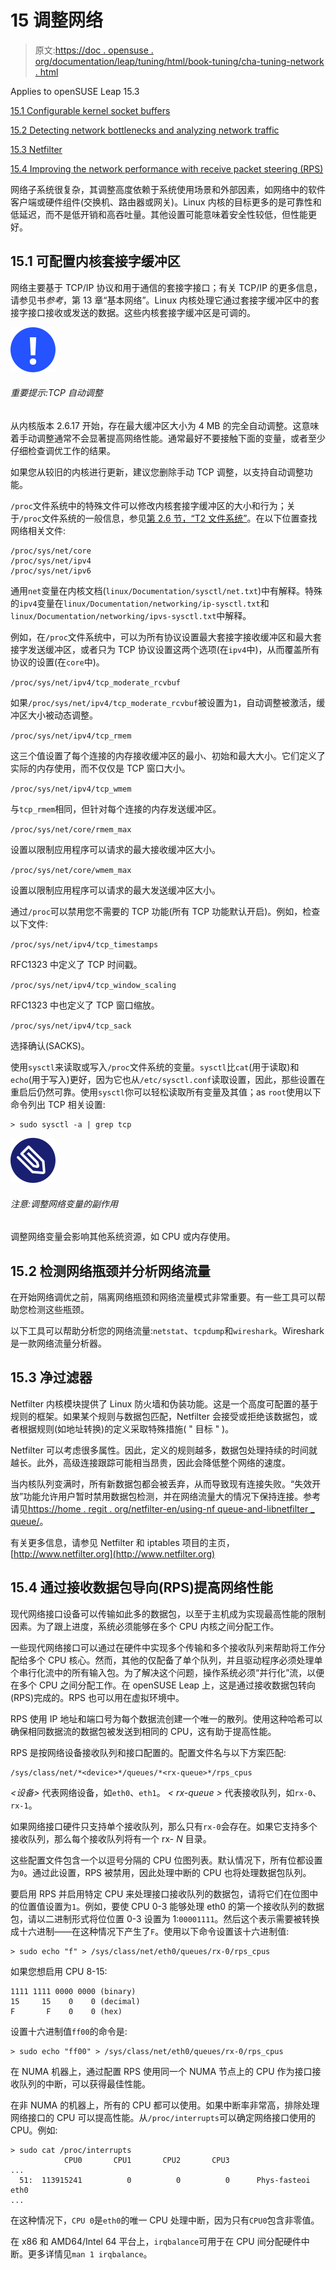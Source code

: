 # 15 调整网络

> 原文:[https://doc . opensuse . org/documentation/leap/tuning/html/book-tuning/cha-tuning-network . html](https://doc.opensuse.org/documentation/leap/tuning/html/book-tuning/cha-tuning-network.html)

Applies to openSUSE Leap 15.3

[15.1 Configurable kernel socket buffers](cha-tuning-network.html#sec-tuning-network-buffers)

[15.2 Detecting network bottlenecks and analyzing network traffic](cha-tuning-network.html#sec-tuning-network-analyzing)

[15.3 Netfilter](cha-tuning-network.html#sec-tuning-network-netfilter)

[15.4 Improving the network performance with receive packet steering (RPS)](cha-tuning-network.html#sec-tuning-network-rps)

网络子系统很复杂，其调整高度依赖于系统使用场景和外部因素，如网络中的软件客户端或硬件组件(交换机、路由器或网关)。Linux 内核的目标更多的是可靠性和低延迟，而不是低开销和高吞吐量。其他设置可能意味着安全性较低，但性能更好。

## 15.1 可配置内核套接字缓冲区

网络主要基于 TCP/IP 协议和用于通信的套接字接口；有关 TCP/IP 的更多信息，请参见书*参考*，第 13 章“基本网络”。Linux 内核处理它通过套接字缓冲区中的套接字接口接收或发送的数据。这些内核套接字缓冲区是可调的。

![Important](img/462f4e35442e53ad1c499613dbaf1667.png "Important")

###### 重要提示:TCP 自动调整

从内核版本 2.6.17 开始，存在最大缓冲区大小为 4 MB 的完全自动调整。这意味着手动调整通常不会显著提高网络性能。通常最好不要接触下面的变量，或者至少仔细检查调优工作的结果。

如果您从较旧的内核进行更新，建议您删除手动 TCP 调整，以支持自动调整功能。

`/proc`文件系统中的特殊文件可以修改内核套接字缓冲区的大小和行为；关于`/proc`文件系统的一般信息，参见[第 2.6 节，“T2 文件系统”](cha-util.html#sec-util-proc "2.6. The /proc file system")。在以下位置查找网络相关文件:

```
/proc/sys/net/core
/proc/sys/net/ipv4
/proc/sys/net/ipv6
```

通用`net`变量在内核文档(`linux/Documentation/sysctl/net.txt`)中有解释。特殊的`ipv4`变量在`linux/Documentation/networking/ip-sysctl.txt`和`linux/Documentation/networking/ipvs-sysctl.txt`中解释。

例如，在`/proc`文件系统中，可以为所有协议设置最大套接字接收缓冲区和最大套接字发送缓冲区，或者只为 TCP 协议设置这两个选项(在`ipv4`中)，从而覆盖所有协议的设置(在`core`中)。

`/proc/sys/net/ipv4/tcp_moderate_rcvbuf`

如果`/proc/sys/net/ipv4/tcp_moderate_rcvbuf`被设置为`1`，自动调整被激活，缓冲区大小被动态调整。

`/proc/sys/net/ipv4/tcp_rmem`

这三个值设置了每个连接的内存接收缓冲区的最小、初始和最大大小。它们定义了实际的内存使用，而不仅仅是 TCP 窗口大小。

`/proc/sys/net/ipv4/tcp_wmem`

与`tcp_rmem`相同，但针对每个连接的内存发送缓冲区。

`/proc/sys/net/core/rmem_max`

设置以限制应用程序可以请求的最大接收缓冲区大小。

`/proc/sys/net/core/wmem_max`

设置以限制应用程序可以请求的最大发送缓冲区大小。

通过`/proc`可以禁用您不需要的 TCP 功能(所有 TCP 功能默认开启)。例如，检查以下文件:

`/proc/sys/net/ipv4/tcp_timestamps`

RFC1323 中定义了 TCP 时间戳。

`/proc/sys/net/ipv4/tcp_window_scaling`

RFC1323 中也定义了 TCP 窗口缩放。

`/proc/sys/net/ipv4/tcp_sack`

选择确认(SACKS)。

使用`sysctl`来读取或写入`/proc`文件系统的变量。`sysctl`比`cat`(用于读取)和`echo`(用于写入)更好，因为它也从`/etc/sysctl.conf`读取设置，因此，那些设置在重启后仍然可靠。使用`sysctl`你可以轻松读取所有变量及其值；as `root`使用以下命令列出 TCP 相关设置:

```
> sudo sysctl -a | grep tcp
```

![Note](img/ff87f0b59d655d477bfebbc447e7a566.png "Note")

###### 注意:调整网络变量的副作用

调整网络变量会影响其他系统资源，如 CPU 或内存使用。

## 15.2 检测网络瓶颈并分析网络流量

在开始网络调优之前，隔离网络瓶颈和网络流量模式非常重要。有一些工具可以帮助您检测这些瓶颈。

以下工具可以帮助分析您的网络流量:`netstat`、`tcpdump`和`wireshark`。Wireshark 是一款网络流量分析器。

## 15.3 净过滤器

Netfilter 内核模块提供了 Linux 防火墙和伪装功能。这是一个高度可配置的基于规则的框架。如果某个规则与数据包匹配，Netfilter 会接受或拒绝该数据包，或者根据规则(如地址转换)的定义采取特殊措施( " 目标 " )。

Netfilter 可以考虑很多属性。因此，定义的规则越多，数据包处理持续的时间就越长。此外，高级连接跟踪可能相当昂贵，因此会降低整个网络的速度。

当内核队列变满时，所有新数据包都会被丢弃，从而导致现有连接失败。“失效开放”功能允许用户暂时禁用数据包检测，并在网络流量大的情况下保持连接。参考请见[https://home . regit . org/netfilter-en/using-nf queue-and-libnetfilter _ queue/](https://home.regit.org/netfilter-en/using-nfqueue-and-libnetfilter_queue/)。

有关更多信息，请参见 Netfilter 和 iptables 项目的主页，[http://www.netfilter.org](http://www.netfilter.org)

## 15.4 通过接收数据包导向(RPS)提高网络性能

现代网络接口设备可以传输如此多的数据包，以至于主机成为实现最高性能的限制因素。为了跟上进度，系统必须能够在多个 CPU 内核之间分配工作。

一些现代网络接口可以通过在硬件中实现多个传输和多个接收队列来帮助将工作分配给多个 CPU 核心。然而，其他的仅配备了单个队列，并且驱动程序必须处理单个串行化流中的所有输入包。为了解决这个问题，操作系统必须“并行化”流，以便在多个 CPU 之间分配工作。在 openSUSE Leap 上，这是通过接收数据包转向(RPS)完成的。RPS 也可以用在虚拟环境中。

RPS 使用 IP 地址和端口号为每个数据流创建一个唯一的散列。使用这种哈希可以确保相同数据流的数据包被发送到相同的 CPU，这有助于提高性能。

RPS 是按网络设备接收队列和接口配置的。配置文件名与以下方案匹配:

```
/sys/class/net/*<device>*/queues/*<rx-queue>*/rps_cpus
```

*<设备>* 代表网络设备，如`eth0`、`eth1`。 *< rx-queue >* 代表接收队列，如`rx-0`、`rx-1`。

如果网络接口硬件只支持单个接收队列，那么只有`rx-0`会存在。如果它支持多个接收队列，那么每个接收队列将有一个 rx- *N* 目录。

这些配置文件包含一个以逗号分隔的 CPU 位图列表。默认情况下，所有位都设置为`0`。通过此设置，RPS 被禁用，因此处理中断的 CPU 也将处理数据包队列。

要启用 RPS 并启用特定 CPU 来处理接口接收队列的数据包，请将它们在位图中的位置值设置为`1`。例如，要使 CPU 0-3 能够处理 eth0 的第一个接收队列的数据包，请以二进制形式将位位置 0-3 设置为 1:`00001111`。然后这个表示需要被转换成十六进制——在这种情况下产生了`F`。使用以下命令设置该十六进制值:

```
> sudo echo "f" > /sys/class/net/eth0/queues/rx-0/rps_cpus
```

如果您想启用 CPU 8-15:

```
1111 1111 0000 0000 (binary)
15     15    0    0 (decimal)
F       F    0    0 (hex)
```

设置十六进制值`ff00`的命令是:

```
> sudo echo "ff00" > /sys/class/net/eth0/queues/rx-0/rps_cpus
```

在 NUMA 机器上，通过配置 RPS 使用同一个 NUMA 节点上的 CPU 作为接口接收队列的中断，可以获得最佳性能。

在非 NUMA 的机器上，所有的 CPU 都可以使用。如果中断率非常高，排除处理网络接口的 CPU 可以提高性能。从`/proc/interrupts`可以确定网络接口使用的 CPU。例如:

```
> sudo cat /proc/interrupts
            CPU0       CPU1       CPU2       CPU3
...
  51:  113915241          0          0          0      Phys-fasteoi   eth0
...
```

在这种情况下，`CPU 0`是`eth0`的唯一 CPU 处理中断，因为只有`CPU0`包含非零值。

在 x86 和 AMD64/Intel 64 平台上，`irqbalance`可用于在 CPU 间分配硬件中断。更多详情见`man 1 irqbalance`。